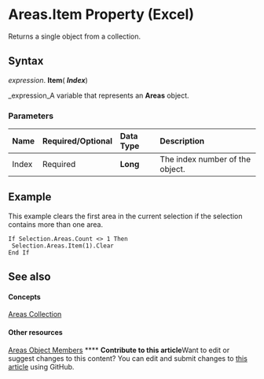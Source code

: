 
# Areas.Item Property (Excel)

Returns a single object from a collection.


## Syntax

 _expression_. **Item**( **_Index_**)

 _expression_A variable that represents an  **Areas** object.


### Parameters



|**Name**|**Required/Optional**|**Data Type**|**Description**|
|:-----|:-----|:-----|:-----|
|Index|Required| **Long**|The index number of the object.|

## Example

This example clears the first area in the current selection if the selection contains more than one area.


```
If Selection.Areas.Count <> 1 Then 
 Selection.Areas.Item(1).Clear 
End If
```


## See also


#### Concepts


 [Areas Collection](43d05ef3-7ae2-2881-dec2-6fec8281f045.md)
#### Other resources


 [Areas Object Members](5df53e64-1fe5-66cb-0777-438a80f399cc.md)
****   **Contribute to this article**Want to edit or suggest changes to this content? You can edit and submit changes to  [this article](https://github.com/jhershey00/VBA_Excel_Test/OpenXMLCon/articles/92b544c5-9122-f4d6-f22a-f5b21c7d6596.md) using GitHub.

